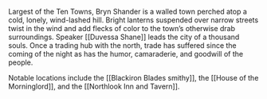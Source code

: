 Largest of the Ten Towns, Bryn Shander is a walled town perched atop a cold, lonely, wind-lashed hill. Bright lanterns suspended over narrow streets twist in the wind and add flecks of color to the town’s otherwise drab surroundings. Speaker [[Duvessa Shane]] leads the city of a thousand souls. Once a trading hub with the north, trade has suffered since the coming of the night as has the humor, camaraderie, and goodwill of the people.

Notable locations include the [[Blackiron Blades smithy]], the [[House of the Morninglord]], and the [[Northlook Inn and Tavern]].